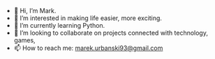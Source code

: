 - 👋 Hi, I’m Mark.
- 👀 I’m interested in making life easier, more exciting. 
- 🌱 I’m currently learning Python.
- 💞️ I’m looking to collaborate on projects connected with technology, games, 
- 📫 How to reach me: marek.urbanski93@gmail.com

<!---
wonsky771/wonsky771 is a ✨ special ✨ repository because its `README.md` (this file) appears on your GitHub profile.
You can click the Preview link to take a look at your changes.
--->

